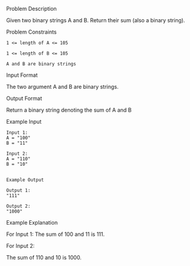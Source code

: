 Problem Description

Given two binary strings A and B. Return their sum (also a binary string).


Problem Constraints

    1 <= length of A <= 105
    
    1 <= length of B <= 105
    
    A and B are binary strings



Input Format

The two argument A and B are binary strings.



Output Format

Return a binary string denoting the sum of A and B



Example Input
    
    Input 1:
    A = "100"
    B = "11"
    
    Input 2:
    A = "110"
    B = "10"
    
    
    Example Output
    
    Output 1:
    "111"
    
    Output 2:
    "1000"


Example Explanation

For Input 1:
The sum of 100 and 11 is 111.

For Input 2:
 
The sum of 110 and 10 is 1000.
